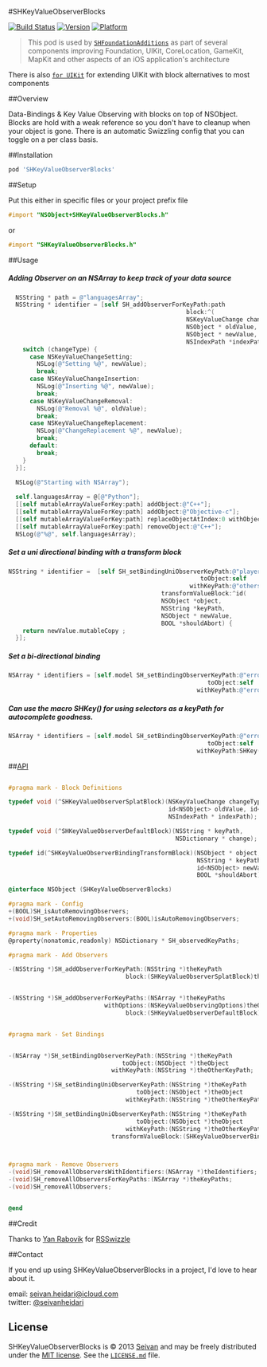 #SHKeyValueObserverBlocks

[![Build Status](https://travis-ci.org/seivan/SHKeyValueObserverBlocks.png?branch=master)](https://travis-ci.org/seivan/SHKeyValueObserverBlocks)
[![Version](https://cocoapod-badges.herokuapp.com/v/SHKeyValueObserverBlocks/badge.png)](http://cocoadocs.org/docsets/SHKeyValueObserverBlocks)
[![Platform](https://cocoapod-badges.herokuapp.com/p/SHKeyValueObserverBlocks/badge.png)](http://cocoadocs.org/docsets/SHKeyValueObserverBlocks)

> This pod is used by [`SHFoundationAdditions`](https://github.com/seivan/SHFoundationAdditions) as part of several components improving Foundation, UIKit, CoreLocation, GameKit, MapKit and other aspects of an iOS application's architecture

There is also [`for UIKit`](https://github.com/seivan/SHUIKitBlocks) for extending UIKit with block alternatives to most components


##Overview

Data-Bindings & Key Value Observing with blocks on top of NSObject.
Blocks are hold with a weak reference so you don't have to cleanup when your object is gone.
There is an automatic Swizzling config that you can toggle on a per class basis. 


##Installation

```ruby
pod 'SHKeyValueObserverBlocks'
```


##Setup

Put this either in specific files or your project prefix file
```objective-c
#import "NSObject+SHKeyValueObserverBlocks.h"
```
or
```objective-c
#import "SHKeyValueObserverBlocks.h"
```

##Usage

##### Adding Observer on an NSArray to keep track of your data source
```objective-c
  NSString * path = @"languagesArray";
  NSString * identifier = [self SH_addObserverForKeyPath:path 
                                                  block:^(
                                                  NSKeyValueChange changeType, 
                                                  NSObject * oldValue, 
                                                  NSObject * newValue, 
                                                  NSIndexPath *indexPath) {
    switch (changeType) {
      case NSKeyValueChangeSetting:
        NSLog(@"Setting %@", newValue);
        break;
      case NSKeyValueChangeInsertion:
        NSLog(@"Inserting %@", newValue);
        break;
      case NSKeyValueChangeRemoval:
        NSLog(@"Removal %@", oldValue);
        break;
      case NSKeyValueChangeReplacement:
        NSLog(@"ChangeReplacement %@", newValue);
        break;
      default:
        break;
    }
  }];
  
  NSLog(@"Starting with NSArray");

  self.languagesArray = @[@"Python"];
  [[self mutableArrayValueForKey:path] addObject:@"C++"];
  [[self mutableArrayValueForKey:path] addObject:@"Objective-c"];
  [[self mutableArrayValueForKey:path] replaceObjectAtIndex:0 withObject:@"Ruby"];
  [[self mutableArrayValueForKey:path] removeObject:@"C++"];
  NSLog(@"%@", self.languagesArray);

```

##### Set a uni directional binding with a transform block

```objective-c
NSString * identifier =  [self SH_setBindingUniObserverKeyPath:@"playersDictionary" 
                                                      toObject:self
                                                   withKeyPath:@"othersDictionary"
                                           transformValueBlock:^id(
                                           NSObject *object, 
                                           NSString *keyPath, 
                                           NSObject * newValue, 
                                           BOOL *shouldAbort) {
    return newValue.mutableCopy ;
  }];

```

##### Set a bi-directional binding

```objective-c
NSArray * identifiers = [self.model SH_setBindingObserverKeyPath:@"errors" 
                                                        toObject:self 
                                                     withKeyPath:@"errors"];
```

##### Can use the macro SHKey() for using selectors as a keyPath for autocomplete goodness. 

```objective-c
NSArray * identifiers = [self.model SH_setBindingObserverKeyPath:@"errors" 
                                                        toObject:self 
                                                     withKeyPath:SHKey(errors)"];
```



##[API](https://github.com/seivan/SHKeyValueObserverBlocks/blob/develop/SHKeyValueObserverBlocks/NSObject%2BSHKeyValueObserverBlocks.h)

```objective-c

#pragma mark - Block Definitions

typedef void (^SHKeyValueObserverSplatBlock)(NSKeyValueChange changeType,
                                             id<NSObject> oldValue, id<NSObject> newValue,
                                             NSIndexPath * indexPath);

typedef void (^SHKeyValueObserverDefaultBlock)(NSString * keyPath,
                                               NSDictionary * change);

typedef id(^SHKeyValueObserverBindingTransformBlock)(NSObject * object,
                                                     NSString * keyPath,
                                                     id<NSObject> newValue,
                                                     BOOL *shouldAbort);

@interface NSObject (SHKeyValueObserverBlocks)

#pragma mark - Config
+(BOOL)SH_isAutoRemovingObservers;
+(void)SH_setAutoRemovingObservers:(BOOL)isAutoRemovingObservers;

#pragma mark - Properties
@property(nonatomic,readonly) NSDictionary * SH_observedKeyPaths;

#pragma mark - Add Observers

-(NSString *)SH_addObserverForKeyPath:(NSString *)theKeyPath
                                 block:(SHKeyValueObserverSplatBlock)theBlock;


-(NSString *)SH_addObserverForKeyPaths:(NSArray *)theKeyPaths
                           withOptions:(NSKeyValueObservingOptions)theOptions
                                 block:(SHKeyValueObserverDefaultBlock)theBlock;


#pragma mark - Set Bindings


-(NSArray *)SH_setBindingObserverKeyPath:(NSString *)theKeyPath
                                toObject:(NSObject *)theObject
                             withKeyPath:(NSString *)theOtherKeyPath;

-(NSString *)SH_setBindingUniObserverKeyPath:(NSString *)theKeyPath
                                    toObject:(NSObject *)theObject
                                 withKeyPath:(NSString *)theOtherKeyPath;

-(NSString *)SH_setBindingUniObserverKeyPath:(NSString *)theKeyPath
                                    toObject:(NSObject *)theObject
                                 withKeyPath:(NSString *)theOtherKeyPath
                             transformValueBlock:(SHKeyValueObserverBindingTransformBlock)theBlock;



#pragma mark - Remove Observers
-(void)SH_removeAllObserversWithIdentifiers:(NSArray *)theIdentifiers;
-(void)SH_removeAllObserversForKeyPaths:(NSArray *)theKeyPaths;
-(void)SH_removeAllObservers;


@end

```

##Credit

Thanks to [Yan Rabovik](https://twitter.com/rabovik) for [RSSwizzle](https://github.com/rabovik/RSSwizzle)

##Contact

If you end up using SHKeyValueObserverBlocks in a project, I'd love to hear about it.

email: [seivan.heidari@icloud.com](mailto:seivan.heidari@icloud.com)  
twitter: [@seivanheidari](https://twitter.com/seivanheidari)

## License

SHKeyValueObserverBlocks is © 2013 [Seivan](http://www.github.com/seivan) and may be freely
distributed under the [MIT license](http://opensource.org/licenses/MIT).
See the [`LICENSE.md`](https://github.com/seivan/SHKeyValueObserverBlocks/blob/master/LICENSE.md) file.
